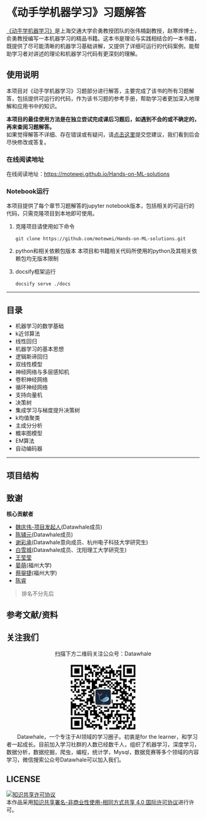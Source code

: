 # 《动手学机器学习》习题解答
  
[《动手学机器学习》](https://hml.boyuai.com/)是上海交通大学俞勇教授团队的张伟楠副教授，赵寒烨博士，俞勇教授编写一本机器学习的精品书籍。这本书是理论与实践相结合的一本书籍，既提供了尽可能清晰的机器学习基础讲解，又提供了详细可运行的代码案例，能帮助学习者对讲述的理论和机器学习代码有更深刻的理解。  

## 使用说明
本项目对《动手学机器学习》习题部分进行解答，主要完成了该书的所有习题解答，包括提供可运行的代码，作为该书习题的参考手册，帮助学习者更加深入地理解和应用书中的知识。  

**本项目的最佳使用方法是在独立尝试完成课后习题后，如遇到不会的或不确定的，再来查阅习题解答。**  
如果觉得解答不详细、存在错误或有疑问，请[点击这里](https://github.com/motewei/Hands-on-ML-solutions/issues)提交您建议，我们看到后会尽快修改或答复。

### 在线阅读地址
在线阅读地址：https://motewei.github.io/Hands-on-ML-solutions

### Notebook运行
本项目提供了每个章节习题解答的jupyter notebook版本，包括相关的可运行的代码，只需克隆项目到本地即可使用。  
1. 克隆项目请使用如下命令
    ```shell
    git clone https://github.com/motewei/Hands-on-ML-solutions.git
    ```
      
2. python和相关依赖包版本
   本项目和书籍相关代码所使用的python及其相关依赖包均无版本限制
  
3. docsify框架运行
    ```shell
    docsify serve ./docs
    ```

---

## 目录
- 机器学习的数学基础
- k近邻算法
- 线性回归
- 机器学习的基本思想
- 逻辑斯谛回归
- 双线性模型
- 神经网络与多层感知机
- 卷积神经网络
- 循环神经网络
- 支持向量机
- 决策树
- 集成学习与梯度提升决策树
- k均值聚类
- 主成分分析
- 概率图模型
- EM算法
- 自动编码器

---

## 项目结构


## 致谢

**核心贡献者**
- [魏庆伟-项目发起人](https://github.com/motewei)(Datawhale成员)
- [陈辅元](https://github.com/Fuyuan-bit)(Datawhale成员)
- [谢彩承](https://github.com/YoungBossX)(Datawhale意向成员、杭州电子科技大学研究生)
- [白雪城](https://github.com/JackBaixue)(Datawhale成员、沈阳理工大学研究生)
- [王莹莹](https://github.com/fuyueagain)
- [晏萌](https://github.com/ym-kyeV1016)(福州大学)
- [蔡鋆捷](https://github.com/xinala-781)(福州大学)
- [陈睿](https://github.com/riannyway)

> 排名不分先后


## 参考文献/资料


## 关注我们

<div align=center>
<p>扫描下方二维码关注公众号：Datawhale</p>
<img src="image/qrcode.jpeg" width = "180" height = "180">
</div>
&emsp;&emsp;Datawhale，一个专注于AI领域的学习圈子。初衷是for the learner，和学习者一起成长。目前加入学习社群的人数已经数千人，组织了机器学习，深度学习，数据分析，数据挖掘，爬虫，编程，统计学，Mysql，数据竞赛等多个领域的内容学习，微信搜索公众号Datawhale可以加入我们。


## LICENSE
<a rel="license" href="http://creativecommons.org/licenses/by-nc-sa/4.0/"><img alt="知识共享许可协议" style="border-width:0" src="https://img.shields.io/badge/license-CC%20BY--NC--SA%204.0-lightgrey" /></a><br />本作品采用<a rel="license" href="http://creativecommons.org/licenses/by-nc-sa/4.0/">知识共享署名-非商业性使用-相同方式共享 4.0 国际许可协议</a>进行许可。